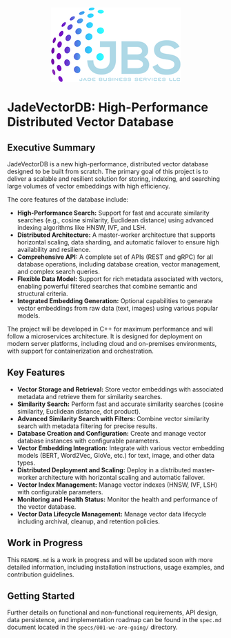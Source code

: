 <p align="center">
  <img src="docs/logo.png" alt="JadeVectorDB Logo">
</p>

# JadeVectorDB: High-Performance Distributed Vector Database

## Executive Summary

JadeVectorDB is a new high-performance, distributed vector database designed to be built from scratch. The primary goal of this project is to deliver a scalable and resilient solution for storing, indexing, and searching large volumes of vector embeddings with high efficiency.

The core features of the database include:
- **High-Performance Search:** Support for fast and accurate similarity searches (e.g., cosine similarity, Euclidean distance) using advanced indexing algorithms like HNSW, IVF, and LSH.
- **Distributed Architecture:** A master-worker architecture that supports horizontal scaling, data sharding, and automatic failover to ensure high availability and resilience.
- **Comprehensive API:** A complete set of APIs (REST and gRPC) for all database operations, including database creation, vector management, and complex search queries.
- **Flexible Data Model:** Support for rich metadata associated with vectors, enabling powerful filtered searches that combine semantic and structural criteria.
- **Integrated Embedding Generation:** Optional capabilities to generate vector embeddings from raw data (text, images) using various popular models.

The project will be developed in C++ for maximum performance and will follow a microservices architecture. It is designed for deployment on modern server platforms, including cloud and on-premises environments, with support for containerization and orchestration.

## Key Features

*   **Vector Storage and Retrieval:** Store vector embeddings with associated metadata and retrieve them for similarity searches.
*   **Similarity Search:** Perform fast and accurate similarity searches (cosine similarity, Euclidean distance, dot product).
*   **Advanced Similarity Search with Filters:** Combine vector similarity search with metadata filtering for precise results.
*   **Database Creation and Configuration:** Create and manage vector database instances with configurable parameters.
*   **Vector Embedding Integration:** Integrate with various vector embedding models (BERT, Word2Vec, GloVe, etc.) for text, image, and other data types.
*   **Distributed Deployment and Scaling:** Deploy in a distributed master-worker architecture with horizontal scaling and automatic failover.
*   **Vector Index Management:** Manage vector indexes (HNSW, IVF, LSH) with configurable parameters.
*   **Monitoring and Health Status:** Monitor the health and performance of the vector database.
*   **Vector Data Lifecycle Management:** Manage vector data lifecycle including archival, cleanup, and retention policies.

## Work in Progress

This `README.md` is a work in progress and will be updated soon with more detailed information, including installation instructions, usage examples, and contribution guidelines.

## Getting Started

Further details on functional and non-functional requirements, API design, data persistence, and implementation roadmap can be found in the `spec.md` document located in the `specs/001-we-are-going/` directory.
